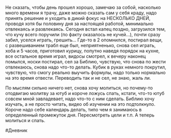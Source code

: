 Не сказать, чтобы день прошел хорошо, замечаю за собой, насколько много времени я трачу, даже можно сказать сам у себя краду, надо принять решение и уходить в дикий фокус на НЕСКОЛЬКО ДНЕЙ, проводя хотя бы половину дня за настоящей работой, минимально отвлекаясь и развлекаясь. Сегодня встал капец поздно, загрузился тем, что кучу всего поручили (по факту оказалось не кучей...), почти сразу забил, уселся играть, грешить... Где-то в 2 опомнился, постирал вещи, с развешиванием трабл еще был, неприятненько, снова сел играть, хоба и 5 часов, приготовил курицу, попутно наведя порядок на кухне, все остальное время играл, видосы смотрел, к вечеру наконец помылся, носки постирал, сел за Библию, чувствую, что снова по жести отвлекаюсь, снова надо что-то делать. Кубик в руках немного покрутил, чувствую, что смогу реально выучить формулы, надо только нормально на это время отвести. Переводить так и не сел, не знаю, жаль ли.

По мыслям сильно ничего нет, снова хочу молиться, но почему-то отодвигаю молитву за ютуб и короче ложусь спать, кстати, что-то ютуб совсем мной завладевает, надо что-то с ним сделать. Библию хочу изучать, а не просто читать, видео об изучении на это подтолкнуло. Короче надо себе календарь делать, типо чем я занимаюсь в определенный промежуток дня. Пересмотреть цели и т.п. А теперь молиться и спать.

#Дневник